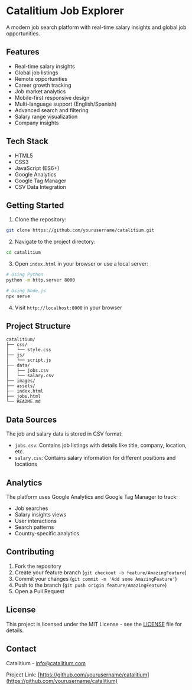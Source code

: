 # Catalitium Job Explorer

A modern job search platform with real-time salary insights and global job opportunities.

## Features

- Real-time salary insights
- Global job listings
- Remote opportunities
- Career growth tracking
- Job market analytics
- Mobile-first responsive design
- Multi-language support (English/Spanish)
- Advanced search and filtering
- Salary range visualization
- Company insights

## Tech Stack

- HTML5
- CSS3
- JavaScript (ES6+)
- Google Analytics
- Google Tag Manager
- CSV Data Integration

## Getting Started

1. Clone the repository:
```bash
git clone https://github.com/yourusername/catalitium.git
```

2. Navigate to the project directory:
```bash
cd catalitium
```

3. Open `index.html` in your browser or use a local server:
```bash
# Using Python
python -m http.server 8000

# Using Node.js
npx serve
```

4. Visit `http://localhost:8000` in your browser

## Project Structure

```
catalitium/
├── css/
│   └── style.css
├── js/
│   └── script.js
├── data/
│   ├── jobs.csv
│   └── salary.csv
├── images/
├── assets/
├── index.html
├── jobs.html
└── README.md
```

## Data Sources

The job and salary data is stored in CSV format:
- `jobs.csv`: Contains job listings with details like title, company, location, etc.
- `salary.csv`: Contains salary information for different positions and locations

## Analytics

The platform uses Google Analytics and Google Tag Manager to track:
- Job searches
- Salary insights views
- User interactions
- Search patterns
- Country-specific analytics

## Contributing

1. Fork the repository
2. Create your feature branch (`git checkout -b feature/AmazingFeature`)
3. Commit your changes (`git commit -m 'Add some AmazingFeature'`)
4. Push to the branch (`git push origin feature/AmazingFeature`)
5. Open a Pull Request

## License

This project is licensed under the MIT License - see the [LICENSE](LICENSE) file for details.

## Contact

Catalitium - info@catalitium.com

Project Link: [https://github.com/yourusername/catalitium](https://github.com/yourusername/catalitium) 